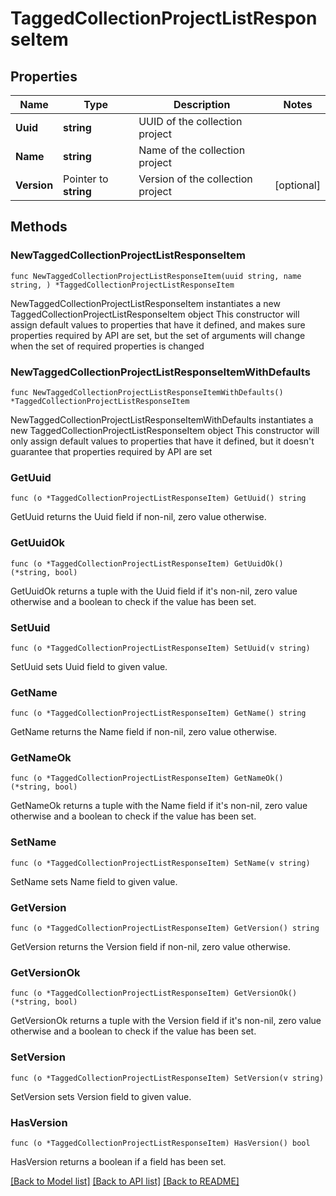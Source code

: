 # TaggedCollectionProjectListResponseItem

## Properties

Name | Type | Description | Notes
------------ | ------------- | ------------- | -------------
**Uuid** | **string** | UUID of the collection project | 
**Name** | **string** | Name of the collection project | 
**Version** | Pointer to **string** | Version of the collection project | [optional] 

## Methods

### NewTaggedCollectionProjectListResponseItem

`func NewTaggedCollectionProjectListResponseItem(uuid string, name string, ) *TaggedCollectionProjectListResponseItem`

NewTaggedCollectionProjectListResponseItem instantiates a new TaggedCollectionProjectListResponseItem object
This constructor will assign default values to properties that have it defined,
and makes sure properties required by API are set, but the set of arguments
will change when the set of required properties is changed

### NewTaggedCollectionProjectListResponseItemWithDefaults

`func NewTaggedCollectionProjectListResponseItemWithDefaults() *TaggedCollectionProjectListResponseItem`

NewTaggedCollectionProjectListResponseItemWithDefaults instantiates a new TaggedCollectionProjectListResponseItem object
This constructor will only assign default values to properties that have it defined,
but it doesn't guarantee that properties required by API are set

### GetUuid

`func (o *TaggedCollectionProjectListResponseItem) GetUuid() string`

GetUuid returns the Uuid field if non-nil, zero value otherwise.

### GetUuidOk

`func (o *TaggedCollectionProjectListResponseItem) GetUuidOk() (*string, bool)`

GetUuidOk returns a tuple with the Uuid field if it's non-nil, zero value otherwise
and a boolean to check if the value has been set.

### SetUuid

`func (o *TaggedCollectionProjectListResponseItem) SetUuid(v string)`

SetUuid sets Uuid field to given value.


### GetName

`func (o *TaggedCollectionProjectListResponseItem) GetName() string`

GetName returns the Name field if non-nil, zero value otherwise.

### GetNameOk

`func (o *TaggedCollectionProjectListResponseItem) GetNameOk() (*string, bool)`

GetNameOk returns a tuple with the Name field if it's non-nil, zero value otherwise
and a boolean to check if the value has been set.

### SetName

`func (o *TaggedCollectionProjectListResponseItem) SetName(v string)`

SetName sets Name field to given value.


### GetVersion

`func (o *TaggedCollectionProjectListResponseItem) GetVersion() string`

GetVersion returns the Version field if non-nil, zero value otherwise.

### GetVersionOk

`func (o *TaggedCollectionProjectListResponseItem) GetVersionOk() (*string, bool)`

GetVersionOk returns a tuple with the Version field if it's non-nil, zero value otherwise
and a boolean to check if the value has been set.

### SetVersion

`func (o *TaggedCollectionProjectListResponseItem) SetVersion(v string)`

SetVersion sets Version field to given value.

### HasVersion

`func (o *TaggedCollectionProjectListResponseItem) HasVersion() bool`

HasVersion returns a boolean if a field has been set.


[[Back to Model list]](../README.md#documentation-for-models) [[Back to API list]](../README.md#documentation-for-api-endpoints) [[Back to README]](../README.md)


